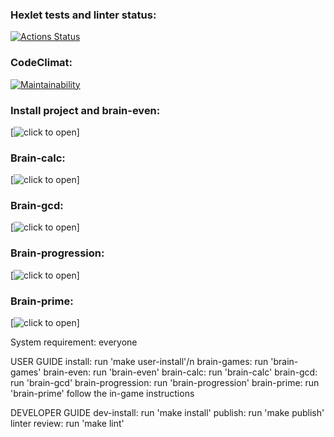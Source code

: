 ### Hexlet tests and linter status:
[![Actions Status](https://github.com/DenisSalnikoff/frontend-project-44/workflows/hexlet-check/badge.svg)](https://github.com/DenisSalnikoff/frontend-project-44/actions)
### CodeClimat:
[![Maintainability](https://api.codeclimate.com/v1/badges/d8a56c1289bab455b5c3/maintainability)](https://codeclimate.com/github/DenisSalnikoff/frontend-project-44/maintainability)
### Install project and brain-even:
[![click to open](https://asciinema.org/a/bdNwU531D9wLubOFtpH0ARL7z)]
### Brain-calc:
[![click to open](https://asciinema.org/a/xLyq6g1gwW8MHYxrdramXmgPV)]
### Brain-gcd:
[![click to open](https://asciinema.org/a/GnuEsdBYOh6yrWm7tAsdDP9Ia)]
### Brain-progression:
[![click to open](https://asciinema.org/a/8qv480NXtSSqePMwCjyfIMr2d)]
### Brain-prime:
[![click to open](https://asciinema.org/a/g2jdO5VegHl6j9OIxozHtzt2w)]

System requirement: everyone

USER GUIDE
install: run 'make user-install'/n
brain-games: run 'brain-games'
brain-even: run 'brain-even'
brain-calc: run 'brain-calc'
brain-gcd: run 'brain-gcd'
brain-progression: run 'brain-progression'
brain-prime: run 'brain-prime'
follow the in-game instructions

DEVELOPER GUIDE
dev-install: run 'make install'
publish: run 'make publish'
linter review: run 'make lint'
